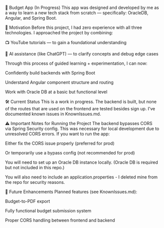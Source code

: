 💸 Budget App (In Progress)
This app was designed and developed by me as a way to learn a new tech stack from scratch — specifically: OracleDB, Angular, and Spring Boot.

🚀 Motivation
Before this project, I had zero experience with all three technologies. I approached the project by combining:

📺 YouTube tutorials — to gain a foundational understanding

🤖 AI assistance (like ChatGPT) — to clarify concepts and debug edge cases

Through this process of guided learning + experimentation, I can now:

Confidently build backends with Spring Boot

Understand Angular component structure and routing

Work with Oracle DB at a basic but functional level

🛠️ Current Status
This is a work in progress. The backend is built, but none of the routes that are used on the frontend are tested besides sign up. I’ve documented known issues in KnownIssues.md.

⚠️ Important Notes for Running the Project
The backend bypasses CORS via Spring Security config. This was necessary for local development due to unresolved CORS errors. If you want to run the app:

Either fix the CORS issue properly (preferred for prod)

Or temporarily use a bypass config (not recommended for prod)

You will need to set up an Oracle DB instance locally. (Oracle DB is required but not included in this repo.)

You will also need to include an application.properties - I deleted mine from the repo for security reasons.

🧩 Future Enhancements
Planned features (see KnownIssues.md):

Budget-to-PDF export

Fully functional budget submission system

Proper CORS handling between frontend and backend